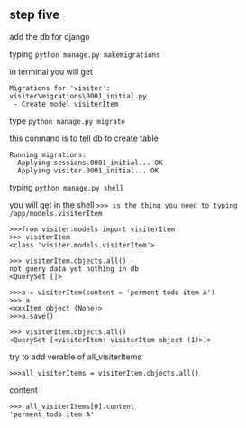 ## step five 

add the db for django

typing
`python manage.py makemigrations`

in terminal you will get
```
Migrations for 'visiter':
visiter\migrations\0001_initial.py
 - Create model visiterItem
```

type
`python manage.py migrate`


 this conmand is to tell db  to create table
```
Running migrations:
  Applying sessions.0001_initial... OK
  Applying visiter.0001_initial... OK
```

typing
`python manage.py shell`


you will get in the shell
`>>> is the thing you need to typing`
`/app/models.visiterItem`
```
>>>from visiter.models import visiterItem
>>> visiterItem
<class 'visiter.models.visiterItem'>
    
>>> visiterItem.objects.all()
not guery data yet nothing in db
<QuerySet []>

>>>a = visiterItem(content = 'perment todo item A')
>>> a 
<xxxItem object (None)>
>>>a.save()

>>> visiterItem.objects.all()
<QuerySet [<visiterItem: visiterItem object (1)>]>
```

try to add verable of all_visiterItems
```
>>>all_visiterItems = visiterItem.objects.all()

```
content
```
>>> all_visiterItems[0].content
'perment todo item A'
```